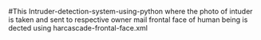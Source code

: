 #This  Intruder-detection-system-using-python
where the photo of intuder is taken and sent to respective owner mail
frontal face of human being is dected using harcascade-frontal-face.xml
